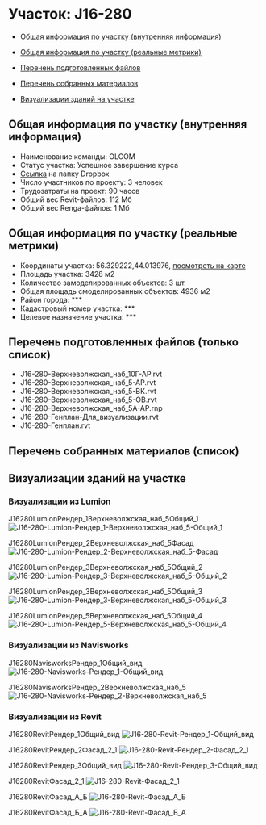 # Участок: J16-280

* [Общая информация по участку (внутренняя информация)](#Chapter1)

* [Общая информация по участку (реальные метрики)](#Chapter2)

* [Перечень подготовленных файлов](#Chapter3)

* [Перечень собранных материалов](#Chapter4)

* [Визуализации зданий на участке](#Chapter5)

## <a id="Chapter1"></a> Общая информация по участку (внутренняя информация)
+ Наименование команды: OLCOM
+ Статус участка: Успешное завершение курса
+ [Ссылка](https://www.dropbox.com/sh/wvvgv1nw1iqred9/AABURZtfoAtV0X4vgw4k-_bsa/J16_280?dl=0) на папку Dropbox
+ Число участников по проекту: 3 человек
+ Трудозатраты на проект: 90 часов
+ Общий вес Revit-файлов: 112 Мб
+ Общий вес Renga-файлов: 1 Мб
## <a id="Chapter2"></a> Общая информация по участку (реальные метрики)
+ Координаты участка: 56.329222,44.013976, [посмотреть на карте](https://yandex.ru/maps/47/nizhny-novgorod/?ll=44.013976%2C56.329222&z=19)
+ Площадь участка: 3428 м2
+ Количество замоделированных объектов: 3 шт.
+ Общая площадь смоделированных объектов: 4936 м2
+ Район города: *** 
+ Кадастровый номер участка: *** 
+ Целевое назначение участка: *** 
## <a id="Chapter3"></a> Перечень подготовленных файлов (только список)
+ J16-280-Верхневолжская_наб_10Г-АР.rvt
+ J16-280-Верхневолжская_наб_5-АР.rvt
+ J16-280-Верхневолжская_наб_5-ВК.rvt
+ J16-280-Верхневолжская_наб_5-ОВ.rvt
+ J16-280-Верхневолжская_наб_5А-АР.rnp
+ J16-280-Генплан-Для_визуализации.rvt
+ J16-280-Генплан.rvt
## <a id="Chapter4"></a> Перечень собранных материалов (список)
## <a id="Chapter5"></a> Визуализации зданий на участке
### Визуализации из Lumion
J16280LumionРендер_1Верхневолжская_наб_5Общий_1
![J16-280-Lumion-Рендер_1-Верхневолжская_наб_5-Общий_1](/Images/J16_280/J16-280-Lumion-Рендер_1-Верхневолжская_наб_5-Общий_1_Compressed.jpg)

J16280LumionРендер_2Верхневолжская_наб_5Фасад
![J16-280-Lumion-Рендер_2-Верхневолжская_наб_5-Фасад](/Images/J16_280/J16-280-Lumion-Рендер_2-Верхневолжская_наб_5-Фасад_Compressed.jpg)

J16280LumionРендер_3Верхневолжская_наб_5Общий_2
![J16-280-Lumion-Рендер_3-Верхневолжская_наб_5-Общий_2](/Images/J16_280/J16-280-Lumion-Рендер_3-Верхневолжская_наб_5-Общий_2_Compressed.jpg)

J16280LumionРендер_3Верхневолжская_наб_5Общий_3
![J16-280-Lumion-Рендер_3-Верхневолжская_наб_5-Общий_3](/Images/J16_280/J16-280-Lumion-Рендер_3-Верхневолжская_наб_5-Общий_3_Compressed.jpg)

J16280LumionРендер_5Верхневолжская_наб_5Общий_4
![J16-280-Lumion-Рендер_5-Верхневолжская_наб_5-Общий_4](/Images/J16_280/J16-280-Lumion-Рендер_5-Верхневолжская_наб_5-Общий_4_Compressed.jpg)

### Визуализации из Navisworks
J16280NavisworksРендер_1Общий_вид
![J16-280-Navisworks-Рендер_1-Общий_вид](/Images/J16_280/J16-280-Navisworks-Рендер_1-Общий_вид_Compressed.jpg)

J16280NavisworksРендер_2Верхневолжская_наб_5
![J16-280-Navisworks-Рендер_2-Верхневолжская_наб_5](/Images/J16_280/J16-280-Navisworks-Рендер_2-Верхневолжская_наб_5_Compressed.jpg)

### Визуализации из Revit
J16280RevitРендер_1Общий_вид
![J16-280-Revit-Рендер_1-Общий_вид](/Images/J16_280/J16-280-Revit-Рендер_1-Общий_вид_Compressed.jpg)

J16280RevitРендер_2Фасад_2_1
![J16-280-Revit-Рендер_2-Фасад_2_1](/Images/J16_280/J16-280-Revit-Рендер_2-Фасад_2_1_Compressed.jpg)

J16280RevitРендер_3Общий_вид
![J16-280-Revit-Рендер_3-Общий_вид](/Images/J16_280/J16-280-Revit-Рендер_3-Общий_вид_Compressed.jpg)

J16280RevitФасад_2_1
![J16-280-Revit-Фасад_2_1](/Images/J16_280/J16-280-Revit-Фасад_2_1_Compressed.jpg)

J16280RevitФасад_А_Б
![J16-280-Revit-Фасад_А_Б](/Images/J16_280/J16-280-Revit-Фасад_А_Б_Compressed.jpg)

J16280RevitФасад_Б_А
![J16-280-Revit-Фасад_Б_А](/Images/J16_280/J16-280-Revit-Фасад_Б_А_Compressed.jpg)

